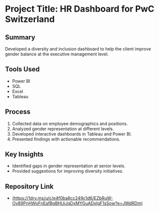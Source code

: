 # Project Title: HR Dashboard for PwC Switzerland

## Summary
Developed a diversity and inclusion dashboard to help the client improve gender balance at the executive management level.

## Tools Used
- Power BI
- SQL
- Excel
- Tableau

## Process
1. Collected data on employee demographics and positions.
2. Analyzed gender representation at different levels.
3. Developed interactive dashboards in Tableau and Power BI.
4. Presented findings with actionable recommendations.

## Key Insights
- Identified gaps in gender representation at senior levels.
- Provided suggestions for improving diversity initiatives.

## Repository Link
- [(https://1drv.ms/u/c/e4f0ba8cc249c1d6/EZbRuW-Ov89PnHWoFnEafBgBHUiJqDxMYGuADxIgF1sSow?e=JWdRDm)](#)
